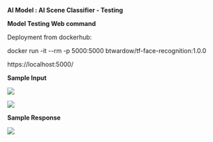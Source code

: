 
**AI Model : AI Scene Classifier - Testing**

**Model Testing Web command**

Deployment from dockerhub:

docker run -it --rm -p 5000:5000 btwardow/tf-face-recognition:1.0.0

https://localhost:5000/

**Sample Input**

![](https://github.com/PrezSeah/pretrained-model-info/raw/main/model-samples/ai-face-recognition/ai-face-recognition-testing_files/image001.jpg)

![](https://github.com/PrezSeah/pretrained-model-info/raw/main/model-samples/ai-face-recognition/ai-face-recognition-testing_files/image002.jpg)

**Sample Response**

![](https://github.com/PrezSeah/pretrained-model-info/raw/main/model-samples/ai-face-recognition/ai-face-recognition-testing_files/image009.jpg)